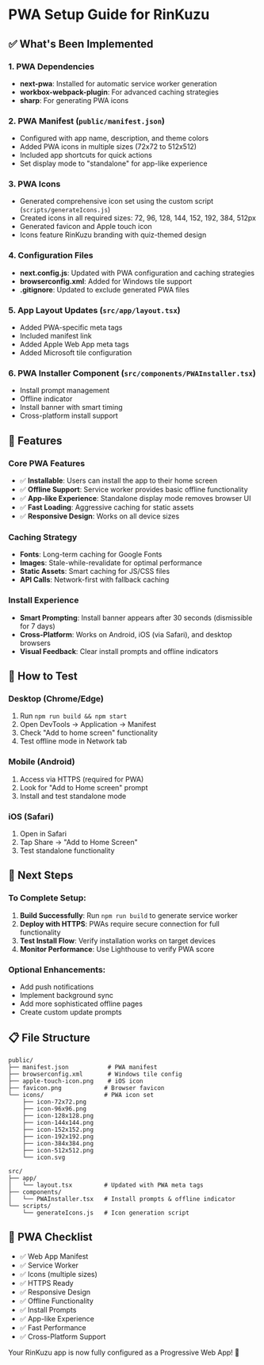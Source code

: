 # PWA Setup Guide for RinKuzu

## ✅ What's Been Implemented

### 1. PWA Dependencies
- **next-pwa**: Installed for automatic service worker generation
- **workbox-webpack-plugin**: For advanced caching strategies  
- **sharp**: For generating PWA icons

### 2. PWA Manifest (`public/manifest.json`)
- Configured with app name, description, and theme colors
- Added PWA icons in multiple sizes (72x72 to 512x512)
- Included app shortcuts for quick actions
- Set display mode to "standalone" for app-like experience

### 3. PWA Icons
- Generated comprehensive icon set using the custom script (`scripts/generateIcons.js`)
- Created icons in all required sizes: 72, 96, 128, 144, 152, 192, 384, 512px
- Generated favicon and Apple touch icon
- Icons feature RinKuzu branding with quiz-themed design

### 4. Configuration Files
- **next.config.js**: Updated with PWA configuration and caching strategies
- **browserconfig.xml**: Added for Windows tile support
- **.gitignore**: Updated to exclude generated PWA files

### 5. App Layout Updates (`src/app/layout.tsx`)
- Added PWA-specific meta tags
- Included manifest link
- Added Apple Web App meta tags
- Added Microsoft tile configuration

### 6. PWA Installer Component (`src/components/PWAInstaller.tsx`)
- Install prompt management
- Offline indicator
- Install banner with smart timing
- Cross-platform install support

## 🚀 Features

### Core PWA Features
- ✅ **Installable**: Users can install the app to their home screen
- ✅ **Offline Support**: Service worker provides basic offline functionality
- ✅ **App-like Experience**: Standalone display mode removes browser UI
- ✅ **Fast Loading**: Aggressive caching for static assets
- ✅ **Responsive Design**: Works on all device sizes

### Caching Strategy
- **Fonts**: Long-term caching for Google Fonts
- **Images**: Stale-while-revalidate for optimal performance
- **Static Assets**: Smart caching for JS/CSS files
- **API Calls**: Network-first with fallback caching

### Install Experience
- **Smart Prompting**: Install banner appears after 30 seconds (dismissible for 7 days)
- **Cross-Platform**: Works on Android, iOS (via Safari), and desktop browsers
- **Visual Feedback**: Clear install prompts and offline indicators

## 📱 How to Test

### Desktop (Chrome/Edge)
1. Run `npm run build && npm start`
2. Open DevTools → Application → Manifest
3. Check "Add to home screen" functionality
4. Test offline mode in Network tab

### Mobile (Android)
1. Access via HTTPS (required for PWA)
2. Look for "Add to Home screen" prompt
3. Install and test standalone mode

### iOS (Safari)
1. Open in Safari
2. Tap Share → "Add to Home Screen"
3. Test standalone functionality

## 🔧 Next Steps

### To Complete Setup:
1. **Build Successfully**: Run `npm run build` to generate service worker
2. **Deploy with HTTPS**: PWAs require secure connection for full functionality
3. **Test Install Flow**: Verify installation works on target devices
4. **Monitor Performance**: Use Lighthouse to verify PWA score

### Optional Enhancements:
- Add push notifications
- Implement background sync
- Add more sophisticated offline pages
- Create custom update prompts

## 📋 File Structure

```
public/
├── manifest.json           # PWA manifest
├── browserconfig.xml       # Windows tile config
├── apple-touch-icon.png    # iOS icon
├── favicon.png            # Browser favicon
└── icons/                 # PWA icon set
    ├── icon-72x72.png
    ├── icon-96x96.png
    ├── icon-128x128.png
    ├── icon-144x144.png
    ├── icon-152x152.png
    ├── icon-192x192.png
    ├── icon-384x384.png
    ├── icon-512x512.png
    └── icon.svg

src/
├── app/
│   └── layout.tsx         # Updated with PWA meta tags
├── components/
│   └── PWAInstaller.tsx   # Install prompts & offline indicator
└── scripts/
    └── generateIcons.js   # Icon generation script
```

## 🎯 PWA Checklist

- ✅ Web App Manifest
- ✅ Service Worker
- ✅ Icons (multiple sizes)
- ✅ HTTPS Ready
- ✅ Responsive Design
- ✅ Offline Functionality
- ✅ Install Prompts
- ✅ App-like Experience
- ✅ Fast Performance
- ✅ Cross-Platform Support

Your RinKuzu app is now fully configured as a Progressive Web App! 🎉 